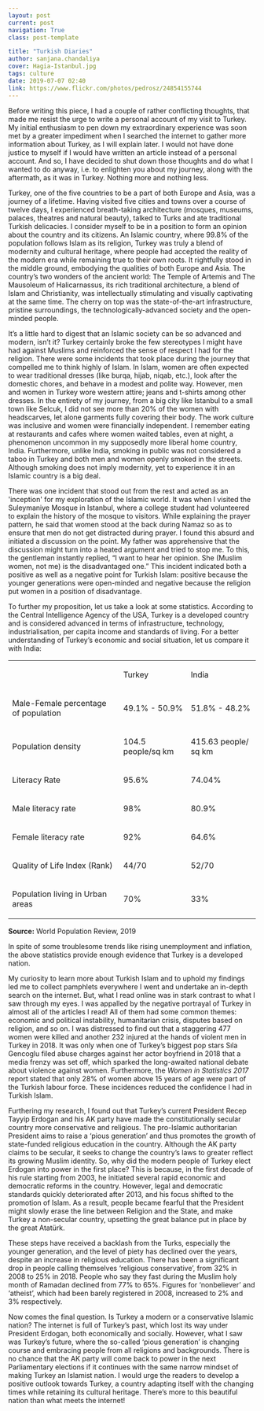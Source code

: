 ```yaml
---
layout: post
current: post
navigation: True
class: post-template

title: "Turkish Diaries"
author: sanjana.chandaliya
cover: Hagia-Istanbul.jpg
tags: culture
date: 2019-07-07 02:40
link: https://www.flickr.com/photos/pedrosz/24854155744
---
```

Before writing this piece, I had a couple of rather conflicting thoughts, that
made me resist the urge to write a personal account of my visit to Turkey. My
initial enthusiasm to pen down my extraordinary experience was soon met by a
greater impediment when I searched the internet to gather more information about
Turkey, as I will explain later. I would not have done justice to myself if I
would have written an article instead of a personal account. And so, I have
decided to shut down those thoughts and do what I wanted to do anyway, i.e. to
enlighten you about my journey, along with the aftermath, as it was in Turkey.
Nothing more and nothing less.

Turkey, one of the five countries to be a part of both Europe and Asia, was a
journey of a lifetime. Having visited five cities and towns over a course of
twelve days, I experienced breath-taking architecture (mosques, museums,
palaces, theatres and natural beauty), talked to Turks and ate traditional
Turkish delicacies. I consider myself to be in a position to form an opinion
about the country and its citizens. An Islamic country, where 99.8% of the
population follows Islam as its religion, Turkey was truly a blend of modernity
and cultural heritage, where people had accepted the reality of the modern era
while remaining true to their own roots. It rightfully stood in the middle
ground, embodying the qualities of both Europe and Asia. The country’s two
wonders of the ancient world: The Temple of Artemis and The Mausoleum of
Halicarnassus, its rich traditional architecture, a blend of Islam and
Christianity, was intellectually stimulating and visually captivating at the
same time. The cherry on top was the state-of-the-art infrastructure, pristine
surroundings, the technologically-advanced society and the open-minded people. 

It’s a little hard to digest that an Islamic society can be so advanced and
modern, isn’t it? Turkey certainly broke the few stereotypes I might have had
against Muslims and reinforced the sense of respect I had for the religion.
There were some incidents that took place during the journey that compelled me
to think highly of Islam. In Islam, women are often expected to wear traditional
dresses (like burqa, hijab, niqab, etc.), look after the domestic chores, and
behave in a modest and polite way. However, men and women in Turkey wore western
attire; jeans and t-shirts among other dresses. In the entirety of my journey,
from a big city like Istanbul to a small town like Selcuk, I did not see more
than 20% of the women with headscarves, let alone garments fully covering their
body. The work culture was inclusive and women were financially independent. I
remember eating at restaurants and cafes where women waited tables, even at
night, a phenomenon uncommon in my supposedly more liberal home country, India.
Furthermore, unlike India, smoking in public was not considered a taboo in
Turkey and both men and women openly smoked in the streets. Although smoking
does not imply modernity, yet to experience it in an Islamic country is a big
deal.  

There was one incident that stood out from the rest and acted as an 'inception'
for my exploration of the Islamic world. It was when I visited the Suleymaniye
Mosque in Istanbul, where a college student had volunteered to explain the
history of the mosque to visitors. While explaining the prayer pattern, he said
that women stood at the back during Namaz so as to ensure that men do not get
distracted during prayer. I found this absurd and initiated a discussion on the
point. My father was apprehensive that the discussion might turn into a heated
argument and tried to stop me. To this, the gentleman instantly replied, “I want
to hear her opinion. She (Muslim women, not me) is the disadvantaged one.” This
incident indicated both a positive as well as a negative point for Turkish
Islam: positive because the younger generations were open-minded and negative
because the religion put women in a position of disadvantage. 

To further my proposition, let us take a look at some statistics. According to
the Central Intelligence Agency of the USA, Turkey is a developed country and is
considered advanced in terms of infrastructure, technology, industrialisation,
per capita income and standards of living. For a better understanding of
Turkey’s economic and social situation, let us compare it with India:

<div class="caption" style="text-align: left">
<table>
<tbody>
<tr>
<td>
<p>&nbsp;</p>
</td>
<td>
<p>Turkey</p>
</td>
<td>
<p>India</p>
</td>
</tr>
<tr>
<td>
<p>Male-Female percentage of population</p>
</td>
<td>
<p>49.1% - 50.9%</p>
</td>
<td>
<p>51.8% - 48.2%</p>
</td>
</tr>
<tr>
<td>
<p>Population density</p>
</td>
<td>
<p>104.5 people/sq km</p>
</td>
<td>
<p>415.63 people/ sq km</p>
</td>
</tr>
<tr>
<td>
<p>Literacy Rate</p>
</td>
<td>
<p>95.6%</p>
</td>
<td>
<p>74.04%</p>
</td>
</tr>
<tr>
<td>
<p>Male literacy rate</p>
</td>
<td>
<p>98%</p>
</td>
<td>
<p>80.9%</p>
</td>
</tr>
<tr>
<td>
<p>Female literacy rate</p>
</td>
<td>
<p>92%</p>
</td>
<td>
<p>64.6%</p>
</td>
</tr>
<tr>
<td>
<p>Quality of Life Index (Rank)</p>
</td>
<td>
<p>44/70</p>
</td>
<td>
<p>52/70</p>
</td>
</tr>
<tr>
<td>
<p>Population living in Urban areas</p>
</td>
<td>
<p>70%</p>
</td>
<td>
<p>33%</p>
</td>
</tr>
</tbody>
</table>
<b>Source:</b> World Population Review, 2019</div>



In spite of some troublesome trends like rising unemployment and inflation, the
above statistics provide enough evidence that Turkey is a developed nation.

My curiosity to learn more about Turkish Islam and to uphold my findings led me
to collect pamphlets everywhere I went and undertake an in-depth search on the
internet. But, what I read online was in stark contrast to what I saw through my
eyes. I was appalled by the negative portrayal of Turkey in almost all of the
articles I read! All of them had some common themes: economic and political
instability, humanitarian crisis, disputes based on religion, and so on. I was
distressed to find out that a staggering 477 women were killed and another 232
injured at the hands of violent men in Turkey in 2018. It was only when one of
Turkey’s biggest pop stars Sıla Gencoglu filed abuse charges against her actor
boyfriend in 2018 that a media frenzy was set off, which sparked the
long-awaited national debate about violence against women. Furthermore, the
*Women in Statistics 2017* report stated that only 28% of women above 15 years
of age were part of the Turkish labour force. These incidences reduced the
confidence I had in Turkish Islam. 

Furthering my research, I found out that Turkey’s current President Recep Tayyip
Erdogan and his AK party have made the constitutionally secular country more
conservative and religious. The pro-Islamic authoritarian President aims to
raise a ‘pious generation’ and thus promotes the growth of state-funded
religious education in the country. Although the AK party claims to be secular,
it seeks to change the country’s laws to greater reflect its growing Muslim
identity. So, why did the modern people of Turkey elect Erdogan into power in
the first place? This is because, in the first decade of his rule starting from
2003, he initiated several rapid economic and democratic reforms in the country.
However, legal and democratic standards quickly deteriorated after 2013, and his
focus shifted to the promotion of Islam. As a result, people became fearful that
the President might slowly erase the line between Religion and the State, and
make Turkey a non-secular country, upsetting the great balance put in place by
the great Atatürk. 

These steps have received a backlash from the Turks, especially the younger
generation, and the level of piety has declined over the years, despite an
increase in religious education. There has been a significant drop in people
calling themselves ‘religious conservative’, from 32% in 2008 to 25% in 2018.
People who say they fast during the Muslim holy month of Ramadan declined from
77% to 65%. Figures for ‘nonbeliever’ and ‘atheist’, which had been barely
registered in 2008, increased to 2% and 3% respectively. 

Now comes the final question. Is Turkey a modern or a conservative Islamic
nation? The internet is full of Turkey’s past, which lost its way under
President Erdogan, both economically and socially. However, what I saw was
Turkey’s future, where the so-called ‘pious generation’ is changing course and
embracing people from all religions and backgrounds. There is no chance that the
AK party will come back to power in the next Parliamentary elections if it
continues with the same narrow mindset of making Turkey an Islamist nation. I
would urge the readers to develop a positive outlook towards Turkey, a country
adapting itself with the changing times while retaining its cultural heritage.
There’s more to this beautiful nation than what meets the internet!
